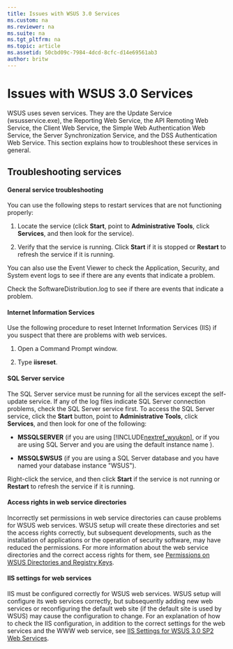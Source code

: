 ```yaml
---
title: Issues with WSUS 3.0 Services
ms.custom: na
ms.reviewer: na
ms.suite: na
ms.tgt_pltfrm: na
ms.topic: article
ms.assetid: 50cbd09c-7984-4dcd-8cfc-d14e69561ab3
author: britw
---
```

# Issues with WSUS 3.0 Services
WSUS uses seven services. They are the Update Service \(wsusservice.exe\), the Reporting Web Service, the API Remoting Web Service, the Client Web Service, the Simple Web Authentication Web Service, the Server Synchronization Service, and the DSS Authentication Web Service. This section explains how to troubleshoot these services in general.  
  
## Troubleshooting services  
  
#### General service troubleshooting  
You can use the following steps to restart services that are not functioning properly:  
  
1.  Locate the service \(click **Start**, point to **Administrative Tools**, click **Services**, and then look for the service\).  
  
2.  Verify that the service is running. Click **Start** if it is stopped or **Restart** to refresh the service if it is running.  
  
You can also use the Event Viewer to check the Application, Security, and System event logs to see if there are any events that indicate a problem.  
  
Check the SoftwareDistribution.log to see if there are events that indicate a problem.  
  
#### Internet Information Services  
Use the following procedure to reset Internet Information Services \(IIS\) if you suspect that there are problems with web services.  
  
1.  Open a Command Prompt window.  
  
2.  Type **iisreset**.  
  
#### SQL Server service  
The SQL Server service must be running for all the services except the self\-update service. If any of the log files indicate SQL Server connection problems, check the SQL Server service first. To access the SQL Server service, click the **Start** button, point to **Administrative Tools**, click **Services**, and then look for one of the following:  
  
-   **MSSQLSERVER** \(if you are using [!INCLUDE[nextref_wyukon](../Token/nextref_wyukon_md.md)], or if you are using SQL Server and you are using the default instance name \).  
  
-   **MSSQL$WSUS** \(if you are using a SQL Server database and you have named your database instance "WSUS"\).  
  
Right\-click the service, and then click **Start** if the service is not running or **Restart** to refresh the service if it is running.  
  
#### Access rights in web service directories  
Incorrectly set permissions in web service directories can cause problems for WSUS web services. WSUS setup will create these directories and set the access rights correctly, but subsequent developments, such as the installation of applications or the operation of security software, may have reduced the permissions. For more information about the web service directories and the correct access rights for them, see [Permissions on WSUS Directories and Registry Keys](../Topic/Permissions-on-WSUS-Directories-and-Registry-Keys.md).  
  
#### IIS settings for web services  
IIS must be configured correctly for WSUS web services. WSUS setup will configure its web services correctly, but subsequently adding new web services or reconfiguring the default web site \(if the default site is used by WSUS\) may cause the configuration to change. For an explanation of how to check the IIS configuration, in addition to the correct settings for the web services and the WWW web service, see [IIS Settings for WSUS 3.0 SP2 Web Services](../Topic/IIS-Settings-for-WSUS-3.0-SP2-Web-Services.md).  
  
